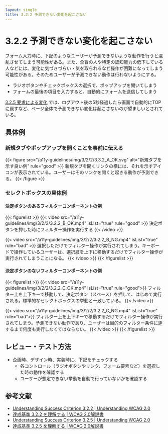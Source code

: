 ```yaml
---
layout: single
title: 3.2.2 予測できない変化を起こさない
---
```


# 3.2.2 予測できない変化を起こさない

フォーム入力時に、下記のようなユーザーが予測できないような動作を行うと混乱させてしまう可能性がある。また、全盲の人や特定の認知能力の低下している人などには、変化に気づきづらい・気を取られるなど操作が困難になってしまう可能性がある。そのためユーザーが予測できない動作は行わないようにする。

- ラジオボタンやチェックボックスの選択で、ポップアップを開いてしまう
- フォームの最後の項目を入力すると、自動的にフォームを送信してしまう


[3.2.5 要求による変化](https://waic.jp/docs/WCAG20/Overview.html#consistent-behavior-no-extreme-changes-context) では、ログアウト後の5秒経過したら画面で自動的にTOPに戻すなど、ページ全体で予測できない変化は起こさないのが望ましいとされている。

## 具体例
### 新規タブやポップアップを開くことを事前に伝える

{{< figure
  src="/a11y-guidelines/img/3/2/2/3.3.2_A_OK.svg"
  alt="新規タブを示す良い例"
  rule="good" >}}
  新規タブを開くリンクの横には、それを示すアイコンが表示されている。ユーザーはそのリンクを開くと起きる動作が予測できる。
{{< /figure >}}

### セレクトボックスの具体例
#### 決定ボタンのあるフィルターコンポーネントの例

{{< figurelist >}}
  {{< video
    src="/a11y-guidelines/img/3/2/2/3.2.2_B_OK.mp4"
    isList="true"
    rule="good" >}}
    決定ボタンを押した時にフィルター操作を実行する
  {{< /video >}}

  {{< video
    src="/a11y-guidelines/img/3/2/2/3.2.2_B_NG.mp4"
    isList="true"
    rule="bad" >}}
    選択しただけでフィルター操作が実行されてしまう。キーボードで操作しているユーザーは、選択肢を上下に移動するだけでフィルター操作が実行されてしまうことになる。
  {{< /video >}}
{{< /figurelist >}}


#### 決定ボタンのないフィルターコンポーネントの例

{{< figurelist >}}
  {{< video
    src="/a11y-guidelines/img/3/2/2/3.2.2_C_OK.mp4"
    isList="true"
    rule="good">}}
    フィルター上を上下キーで移動して、決定ボタン（スペース）を押して、はじめて実行される。標準的なセレクトボックスの挙動と一致している。
  {{< /video >}}

  {{< video
    src="/a11y-guidelines/img/3/2/2/3.2.2_C_NG.mp4"
    isList="true"
    rule="bad">}}
    フィルター上を上下キーで移動するだけでフィルター操作が実行されてしまう。予測できない動作であり、ユーザーは目的のフィルター条件に達するまで何度も実行しなくてはならない。
  {{< /video >}}
{{< /figurelist >}}

## レビュー・テスト方法

- 企画時、デザイン時、実装時に、下記をチェックする
  - 各コントロール（ラジオボタンやリンク、フォーム要素など）を選択した時の動作を確認する
  - ユーザーが想定できない挙動を自動で行っていないかを確認する

## 参考文献

- [Understanding Success Criterion 3.2.2 | Understanding WCAG 2.0](https://www.w3.org/TR/UNDERSTANDING-WCAG20/consistent-behavior-unpredictable-change.html)
- [達成基準 3.2.2 を理解する | WCAG 2.0解説書](http://waic.jp/docs/UNDERSTANDING-WCAG20/consistent-behavior-unpredictable-change.html)
- [Understanding Success Criterion 3.2.5 | Understanding WCAG 2.0](https://www.w3.org/TR/UNDERSTANDING-WCAG20/consistent-behavior-no-extreme-changes-context.html)
- [達成基準 3.2.5 を理解する | WCAG 2.0解説書](https://waic.jp/docs/UNDERSTANDING-WCAG20/consistent-behavior-no-extreme-changes-context.html)
